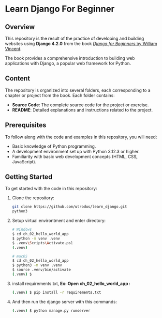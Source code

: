# Learn Django For Beginner 
## Overview
This repository is the result of the practice of developing and building websites using **Django 4.2.0** from the book [*Django for Beginners* by William Vincent](https://djangoforbeginners.com/). 

The book provides a comprehensive introduction to building web applications with Django, a popular web framework for Python.

## Content

The repository is organized into several folders, each corresponding to a chapter or project from the book. Each folder contains:

- **Source Code**: The complete source code for the project or exercise.
- **README**: Detailed explanations and instructions related to the project.

## Prerequisites

To follow along with the code and examples in this repository, you will need:

- Basic knowledge of Python programming.
- A development environment set up with Python 3.12.3 or higher.
- Familiarity with basic web development concepts (HTML, CSS, JavaScript).

## Getting Started

To get started with the code in this repository:

1. Clone the repository:
   ```bash
   git clone https://github.com/utrodus/learn_django.git
   python3
2. Setup virtual environtment and enter directory:
   ```bash
   # Windows
   $ cd ch_02_hello_world_app
   $ python -m venv .venv
   $ .venv\Scripts\Activate.ps1
   (.venv) 

   # macOS
   $ cd ch_02_hello_world_app
   $ python3 -m venv .venv
   $ source .venv/bin/activate   
   (.venv) $ 

3. install requirements.txt, **Ex: Open ch_02_hello_world_app :**
   ``` bash  
   (.venv) $ pip install -r requirements.txt

4. And then run the django server with this commands:
   ``` bash
   (.venv) $ python manage.py runserver
